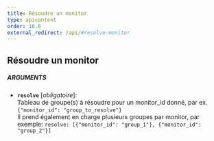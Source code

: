 ```yaml
---
title: Résoudre un monitor
type: apicontent
order: 16.6
external_redirect: /api/#resolve-monitor
---
```


## Résoudre un monitor

##### ARGUMENTS
* **`resolve`** [*obligatoire*]:  
    Tableau de groupe(s) à résoudre pour un monitor_id donné, par ex.
    `{"monitor_id": "group_to_resolve"}`  
    Il prend également en charge plusieurs groupes par monitor, par exemple:
    `resolve: [{"monitor_id": "group_1"}, {"monitor_id": "group_2"}]`